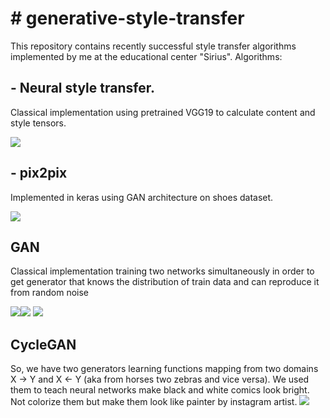 # # generative-style-transfer
This repository contains recently successful style transfer algorithms implemented by me at the educational center "Sirius". Algorithms:
## - Neural style transfer. 
Classical implementation using pretrained VGG19 to calculate content and style tensors.

![](https://sun9-62.userapi.com/c858328/v858328638/1c6fb2/l8EIxwJ5Fkw.jpg)
## - pix2pix
Implemented in keras using GAN architecture on shoes dataset.

 ![](https://sun9-51.userapi.com/c858328/v858328638/1c6fbc/3-Wgspo8UO0.jpg)
## GAN
Classical implementation training two networks simultaneously in order to get generator that knows the distribution of train data and can reproduce it from random noise

![](https://sun9-6.userapi.com/c858328/v858328638/1c7033/pdllMeHy3tk.jpg)![](https://sun9-33.userapi.com/c858328/v858328638/1c703a/9jOmROx4ymA.jpg)
![](https://sun9-2.userapi.com/c858328/v858328638/1c7041/v_hvy-fGuiU.jpg)

## CycleGAN

So, we have two generators learning functions mapping from two domains X -> Y and X <- Y (aka from horses two zebras and vice versa). We used them to teach neural networks make black and white comics look bright. Not colorize them but make them look like painter by instagram artist.
![](https://sun9-19.userapi.com/c858328/v858328638/1c6fc4/BzqXZTh-bBo.jpg)
